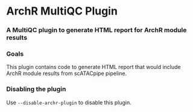 # ArchR MultiQC Plugin

### A MultiQC plugin to generate HTML report for ArchR module results

### Goals

This plugin contains code to generate HTML report that would include ArchR module results from scATACpipe pipeline.

### Disabling the plugin

Use `--disable-archr-plugin` to disable this plugin.
